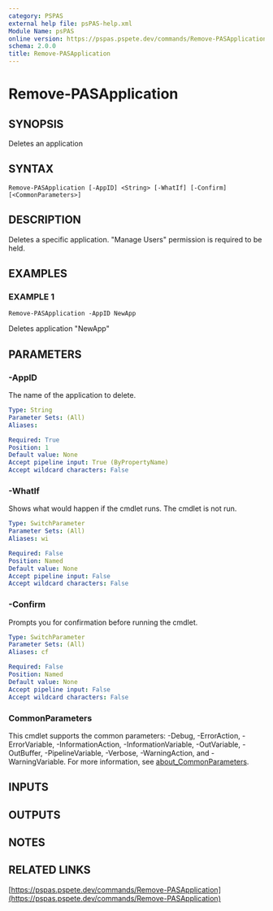 ```yaml
---
category: PSPAS
external help file: psPAS-help.xml
Module Name: psPAS
online version: https://pspas.pspete.dev/commands/Remove-PASApplication
schema: 2.0.0
title: Remove-PASApplication
---
```


# Remove-PASApplication

## SYNOPSIS
Deletes an application

## SYNTAX

```
Remove-PASApplication [-AppID] <String> [-WhatIf] [-Confirm] [<CommonParameters>]
```

## DESCRIPTION
Deletes a specific application.
"Manage Users" permission is required to be held.

## EXAMPLES

### EXAMPLE 1
```
Remove-PASApplication -AppID NewApp
```

Deletes application "NewApp"

## PARAMETERS

### -AppID
The name of the application to delete.

```yaml
Type: String
Parameter Sets: (All)
Aliases:

Required: True
Position: 1
Default value: None
Accept pipeline input: True (ByPropertyName)
Accept wildcard characters: False
```

### -WhatIf
Shows what would happen if the cmdlet runs.
The cmdlet is not run.

```yaml
Type: SwitchParameter
Parameter Sets: (All)
Aliases: wi

Required: False
Position: Named
Default value: None
Accept pipeline input: False
Accept wildcard characters: False
```

### -Confirm
Prompts you for confirmation before running the cmdlet.

```yaml
Type: SwitchParameter
Parameter Sets: (All)
Aliases: cf

Required: False
Position: Named
Default value: None
Accept pipeline input: False
Accept wildcard characters: False
```

### CommonParameters
This cmdlet supports the common parameters: -Debug, -ErrorAction, -ErrorVariable, -InformationAction, -InformationVariable, -OutVariable, -OutBuffer, -PipelineVariable, -Verbose, -WarningAction, and -WarningVariable. For more information, see [about_CommonParameters](http://go.microsoft.com/fwlink/?LinkID=113216).

## INPUTS

## OUTPUTS

## NOTES

## RELATED LINKS

[https://pspas.pspete.dev/commands/Remove-PASApplication](https://pspas.pspete.dev/commands/Remove-PASApplication)

